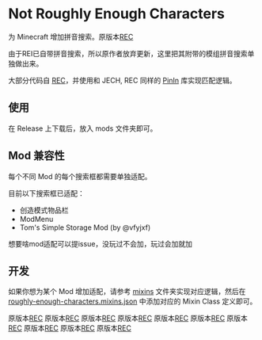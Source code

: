 

# Not Roughly Enough Characters

为 Minecraft 增加拼音搜索。原版本[REC](https://github.com/oott123/RoughlyEnoughCharacters)

由于REI已自带拼音搜索，所以原作者放弃更新，这里把其附带的模组拼音搜索单独做出来。

大部分代码自 [REC](https://github.com/oott123/RoughlyEnoughCharacters)，并使用和 JECH, REC 同样的 [PinIn](https://github.com/Towdium/PinIn) 库实现匹配逻辑。

## 使用

在 Release 上下载后，放入 mods 文件夹即可。

## Mod 兼容性

每个不同 Mod 的每个搜索框都需要单独适配。

目前以下搜索框已适配：

* 创造模式物品栏
* ModMenu
* Tom's Simple Storage Mod (by @vfyjxf)

想要啥mod适配可以提issue，没玩过不会加，玩过会加就加

## 开发

如果你想为某个 Mod 增加适配，请参考 [mixins](./src/main/java/com/oott123/rechars/mixins) 文件夹实现对应逻辑，然后在 [roughly-enough-characters.mixins.json](./src/main/resources/roughly-enough-characters.mixins.json) 中添加对应的 Mixin Class 定义即可。

原版本[REC](https://github.com/oott123/RoughlyEnoughCharacters)
原版本[REC](https://github.com/oott123/RoughlyEnoughCharacters)
原版本[REC](https://github.com/oott123/RoughlyEnoughCharacters)
原版本[REC](https://github.com/oott123/RoughlyEnoughCharacters)
原版本[REC](https://github.com/oott123/RoughlyEnoughCharacters)
原版本[REC](https://github.com/oott123/RoughlyEnoughCharacters)
原版本[REC](https://github.com/oott123/RoughlyEnoughCharacters)
原版本[REC](https://github.com/oott123/RoughlyEnoughCharacters)
原版本[REC](https://github.com/oott123/RoughlyEnoughCharacters)
原版本[REC](https://github.com/oott123/RoughlyEnoughCharacters)

